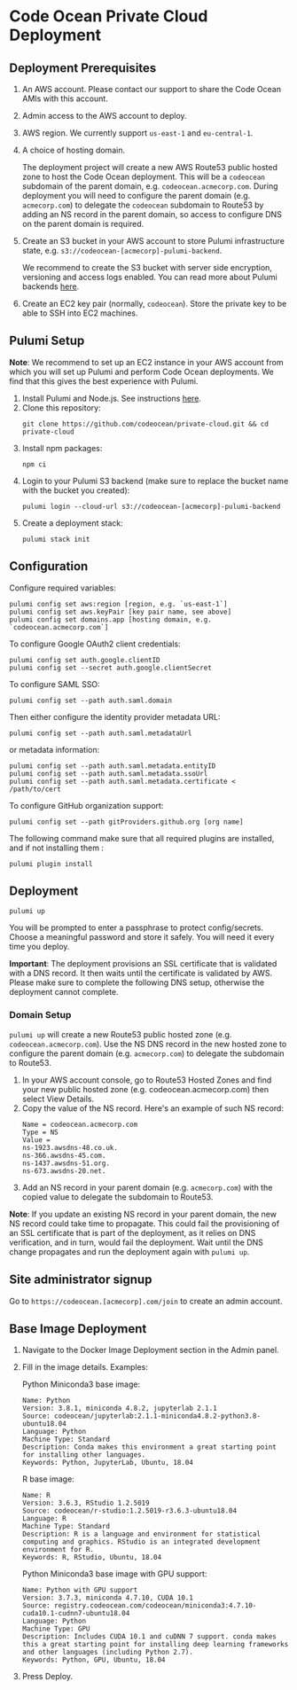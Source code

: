 # Code Ocean Private Cloud Deployment

## Deployment Prerequisites

1. An AWS account. Please contact our support to share the Code Ocean AMIs with this account.
1. Admin access to the AWS account to deploy.
1. AWS region. We currently support `us-east-1` and `eu-central-1`.
1. A choice of hosting domain.

    The deployment project will create a new AWS Route53 public hosted zone to host the Code Ocean deployment.
    This will be a `codeocean` subdomain of the parent domain, e.g. `codeocean.acmecorp.com`.
    During deployment you will need to configure the parent domain (e.g. `acmecorp.com`) to delegate the `codeocean` subdomain to Route53 by adding an NS record in the parent domain, so access to configure DNS on the parent domain is required.
1. Create an S3 bucket in your AWS account to store Pulumi infrastructure state, e.g. `s3://codeocean-[acmecorp]-pulumi-backend`.

    We recommend to create the S3 bucket with server side encryption, versioning and access logs enabled.
    You can read more about Pulumi backends [here](https://www.pulumi.com/docs/intro/concepts/state/).
1. Create an EC2 key pair (normally, `codeocean`). Store the private key to be able to SSH into EC2 machines.

## Pulumi Setup

**Note**: We recommend to set up an EC2 instance in your AWS account from which you will set up Pulumi and perform Code Ocean deployments.
We find that this gives the best experience with Pulumi.

1. Install Pulumi and Node.js. See instructions [here](./docs/pulumi.md).
1. Clone this repository:
    ```
    git clone https://github.com/codeocean/private-cloud.git && cd private-cloud
    ```
1. Install npm packages:
    ```
    npm ci
    ```
1. Login to your Pulumi S3 backend (make sure to replace the bucket name with the bucket you created):
    ```
    pulumi login --cloud-url s3://codeocean-[acmecorp]-pulumi-backend
    ```
1. Create a deployment stack:
    ```
    pulumi stack init
    ```

## Configuration

Configure required variables:
```
pulumi config set aws:region [region, e.g. `us-east-1`]
pulumi config set aws.keyPair [key pair name, see above]
pulumi config set domains.app [hosting domain, e.g. `codeocean.acmecorp.com`]
```

To configure Google OAuth2 client credentials:
```
pulumi config set auth.google.clientID
pulumi config set --secret auth.google.clientSecret
```

To configure SAML SSO:
```
pulumi config set --path auth.saml.domain
```
Then either configure the identity provider metadata URL:
```
pulumi config set --path auth.saml.metadataUrl
```
or metadata information:
```
pulumi config set --path auth.saml.metadata.entityID
pulumi config set --path auth.saml.metadata.ssoUrl
pulumi config set --path auth.saml.metadata.certificate < /path/to/cert
```

To configure GitHub organization support:
```
pulumi config set --path gitProviders.github.org [org name]
```

The following command make sure that all required plugins are installed, and if not installing them :
```
pulumi plugin install
```

## Deployment

```
pulumi up
```

You will be prompted to enter a passphrase to protect config/secrets.
Choose a meaningful password and store it safely. You will need it every time you deploy.

**Important**: The deployment provisions an SSL certificate that is validated with a DNS record.
It then waits until the certificate is validated by AWS.
Please make sure to complete the following DNS setup, otherwise the deployment cannot complete.

### Domain Setup

`pulumi up` will create a new Route53 public hosted zone (e.g. `codeocean.acmecorp.com`).
Use the NS DNS record in the new hosted zone to configure the parent domain (e.g. `acmecorp.com`) to delegate the subdomain to Route53.

1. In your AWS account console, go to Route53 Hosted Zones and find your new public hosted zone (e.g. codeocean.acmecorp.com) then select View Details.
1. Copy the value of the NS record. Here's an example of such NS record:
    ```
    Name = codeocean.acmecorp.com
    Type = NS
    Value =
    ns-1923.awsdns-48.co.uk.
    ns-366.awsdns-45.com.
    ns-1437.awsdns-51.org.
    ns-673.awsdns-20.net.
    ```
1. Add an NS record in your parent domain (e.g. `acmecorp.com`) with the copied value to delegate the subdomain to Route53.

**Note**: If you update an existing NS record in your parent domain, the new NS record could take time to propagate.
This could fail the provisioning of an SSL certificate that is part of the deployment, as it relies on DNS verification, and in turn, would fail the deployment.
Wait until the DNS change propagates and run the deployment again with `pulumi up`.

## Site administrator signup

Go to `https://codeocean.[acmecorp].com/join` to create an admin account.

## Base Image Deployment

1. Navigate to the Docker Image Deployment section in the Admin panel.
1. Fill in the image details. Examples:

    Python Miniconda3 base image:
    ```
    Name: Python
    Version: 3.8.1, miniconda 4.8.2, jupyterlab 2.1.1
    Source: codeocean/jupyterlab:2.1.1-miniconda4.8.2-python3.8-ubuntu18.04
    Language: Python
    Machine Type: Standard
    Description: Conda makes this environment a great starting point for installing other languages.
    Keywords: Python, JupyterLab, Ubuntu, 18.04
    ```
    R base image:
    ```
    Name: R
    Version: 3.6.3, RStudio 1.2.5019
    Source: codeocean/r-studio:1.2.5019-r3.6.3-ubuntu18.04
    Language: R
    Machine Type: Standard
    Description: R is a language and environment for statistical computing and graphics. RStudio is an integrated development environment for R.
    Keywords: R, RStudio, Ubuntu, 18.04
    ```
    Python Miniconda3 base image with GPU support:
    ```
    Name: Python with GPU support
    Version: 3.7.3, miniconda 4.7.10, CUDA 10.1
    Source: registry.codeocean.com/codeocean/miniconda3:4.7.10-cuda10.1-cudnn7-ubuntu18.04
    Language: Python
    Machine Type: GPU
    Description: Includes CUDA 10.1 and cuDNN 7 support. conda makes this a great starting point for installing deep learning frameworks and other languages (including Python 2.7).
    Keywords: Python, GPU, Ubuntu, 18.04
    ```    
1. Press Deploy.
